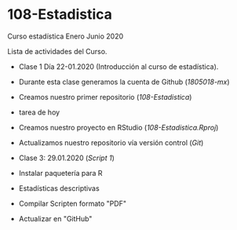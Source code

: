 # 108-Estadistica
Curso estadística Enero Junio 2020

Lista de actividades del Curso.

+ Clase 1 Día 22-01.2020 (Introducción al curso de estadística).
 + Durante esta clase generamos la cuenta de Github (*1805018-mx*)
 + Creamos nuestro primer repositorio (*108-Estadistica*)
 
 + tarea de hoy
 + Creamos nuestro proyecto en RStudio (*108-Estadistica.Rproj*)
 + Actualizamos nuestro repositorio vía versión control (*Git*)

 + Clase 3: 29.01.2020 (*Script 1*)
  + Instalar paquetería para R
  + Estadísticas descriptivas
  + Compilar Scripten formato "PDF"
  + Actualizar en "GitHub"
